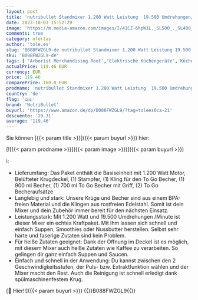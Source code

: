 ```yaml
---
layout: post
title: 'nutribullet Standmixer 1.200 Watt Leistung  19.500 Umdrehungen/Minute  1 8 L BPA-freier Krug  2 Geschwindigkeiten  Pulsfunktion  Extraktfunktion  geeignet für heiße Zutaten  Mit To Go Bechern'
date: 2023-10-03 15:52:29
image: 'https://m.media-amazon.com/images/I/41CZ-6hpW1L._SL500_._SL400_.jpg'
comments: true
category: ofertas
author: 'tole.es'
slug: 'B088FWZGL9-de nutribullet Standmixer 1.200 Watt Leistung 19.500...'
sku: 'B088FWZGL9-de'
tags: [ 'Arborist Merchandising Root','Elektrische Küchengeräte','Küche, Haushalt & Wohnen','Küchenmaschinen, Rührgeräte & Mixer','Stab- & Standmixer','Standmixer','nutribullet','🇩🇪', ]
actualPrice: 119.46 EUR
currency: EUR
price: 119.46
comparePrice: 169.0 EUR
prodname: 'nutribullet Standmixer 1.200 Watt Leistung  19.500 Umdrehungen/Minute  1 8 L BPA-freier Krug  2 Geschwindigkeiten  Pulsfunktion  Extraktfunktion  geeignet für heiße Zutaten  Mit To Go Bechern'
country: 'de'
flag: '🇩🇪'
brand: 'NutriBullet'
buyurl: 'https://www.amazon.de/dp/B088FWZGL9/?tag=tolees0ca-21'
descuento: '29.31'
average: '119.46'
---
```


Sie können [{{< param title >}}]({{< param buyurl >}}) hier:

[![{{< param prodname >}}]({{< param image >}})]({{< param buyurl >}})

ℹ️:

- Lieferumfang: Das Paket enthält die Basiseinheit mit 1.200 Watt Motor, Belüfteter Krugdeckel, (1) Stampfer, (1) Kling für den To Go Becher, (1) 900 ml Becher, (1) 700 ml To Go Becher mit Griff, (2) To Go Becheraufsätze
- Langlebig und stark: Unsere Krüge und Becher sind aus einem BPA-freien Material und die Klingen aus rostfreien Edelstahl. Somit ist dein Mixer und dein Zubehör immer bereit für den nächsten Einsatz.
- Leistungsstark: Mit 1.200 Watt und 19.500 Umdrehungen /Minute ist dieser Mixer ein echtes Kraftpaket. Mit ihm lassen sich schnell und einfach Suppen, Smoothies oder Nussbutter herstellen. Selbst sehr harte und faserige Zutaten sind kein Problem.
- Für heiße Zutaten geeignet: Dank der Öffnung im Deckel ist es möglich, mit diesem Mixer auch heiße Zutaten wie Kaffee zu verarbeiten. So gelingen dir ganz einfach Suppen und Saucen.
- Einfach und schnell in der Anwendung: Du kannst zwischen den 2 Geschwindigkeitsstufen, der Puls- bzw. Extraktfunktion wählen und der Mixer macht den Rest. Auch die Reinigung ist schnell erledigt dank spülmaschinenfestem Krug.

[🛒 Hier!!]({{< param buyurl >}})
{{<world>}}B088FWZGL9{{</world>}}
